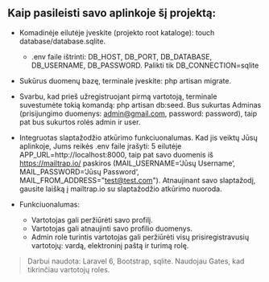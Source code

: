 ## Kaip pasileisti savo aplinkoje šį projektą:

- Komadinėje eilutėje įveskite (projekto root kataloge): touch database/database.sqlite.
    - .env faile ištrinti: DB_HOST, DB_PORT, DB_DATABASE, DB_USERNAME, DB_PASSWORD. Palikti tik DB_CONNECTION=sqlite
- Sukūrus duomenų bazę, terminale įveskite: php artisan migrate.
- Svarbu, kad prieš užregistruojant pirmą vartotoją, terminale suvestumėte tokią komandą: php artisan db:seed. Bus sukurtas Adminas (prisijungimo duomenys: admin@gmail.com, password: password), taip pat bus sukurtos rolės admin ir user.
- Integruotas slaptažodžio atkūrimo funkciuonalumas. Kad jis veiktų Jūsų aplinkoje, Jums reikės .env  faile įrašyti: 5 eilutėje APP_URL=http://localhost:8000, taip pat savo duomenis iš https://mailtrap.io/ paskiros (MAIL_USERNAME=‘Jūsų Username‘, MAIL_PASSWORD=‘Jūsų Password‘, MAIL_FROM_ADDRESS="test@test.com"). Atnaujinant savo slaptažodį, gausite laišką į mailtrap.io su slaptažodžio atkūrimo nuoroda.

- Funkciuonalumas:
    - Vartotojas gali peržiūrėti savo profilį.
    - Vartotojas gali atnaujinti savo profilio duomenys.
    - Admin role turintis vartotojas gali peržiūrėti visų prisiregistravusių vartotojų: vardą, elektroninį paštą ir turimą rolę.

> Darbui naudota:
> Laravel 6, Bootstrap, sqlite.
> Naudojau Gates, kad tikrinčiau vartotojų roles.
